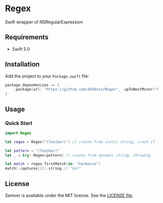 # Regex

Swift wrapper of NSRegularExpression

## Requirements

- Swift 5.0

## Installation

Add the project to your `Package.swift` file:

```swift
package.dependencies += [
    .package(url: "https://github.com/ddddxxx/Regex", .upToNextMinor("0.2.0"))
]
```

## Usage

### Quick Start

```swift
import Regex

let regex = Regex("(foo|bar)") // create from static string, crash if failed

let pattern = "(foo|bar)"
let _ = try! Regex(pattern) // create from dynamic string, throwing

let match = regex.firstMatch(in: "barbecue")
match!.captures[1]!.string // "bar"
```

## License

Semver is available under the MIT license. See the [LICENSE file](LICENSE).

